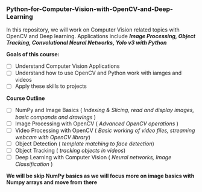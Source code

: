 ### Python-for-Computer-Vision-with-OpenCV-and-Deep-Learning

In this repository, we will work on Computer Vision related topics with OpenCV and Deep learning. Applications include ***Image Processing, Object Tracking, Convolutional Neural Networks, Yolo v3 with Python***

<b> Goals of this course: </b>
- [ ] Understand Computer Vision Applications
- [ ] Understand how to use OpenCV and Python work with iamges and videos
- [ ] Apply these skills to projects
 
<b> Course Outline </b>
- [ ] NumPy and Image Basics (<i> Indexing & Slicing, read and display images, basic compands and drawings </i>)
- [ ] Image Processing with OpenCV (<i> Advanced OpenCV operations </i>)
- [ ] Video Processing with OpenCV (<i> Basic working of video files, streaming webcam with OpenCV library</i>)
- [ ] Object Detection (<i> template matching to face detection</i>)
- [ ] Object Tracking (<i> tracking objects in videos</i>)
- [ ] Deep Learning with Computer Vision (<i> Neural networks, Image Classification </i>)

**We will be skip NumPy basics as we will focus more on image basics with Numpy arrays and move from there**
